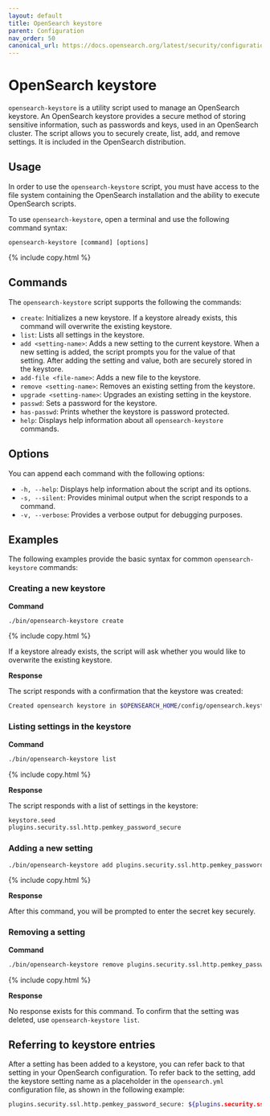 ```yaml
---
layout: default
title: OpenSearch keystore
parent: Configuration
nav_order: 50
canonical_url: https://docs.opensearch.org/latest/security/configuration/opensearch-keystore/
---
```


# OpenSearch keystore

`opensearch-keystore` is a utility script used to manage an OpenSearch keystore. An OpenSearch keystore provides a secure method of storing sensitive information, such as passwords and keys, used in an OpenSearch cluster. The script allows you to securely create, list, add, and remove settings. It is included in the OpenSearch distribution. 

## Usage

In order to use the `opensearch-keystore` script, you must have access to the file system containing the OpenSearch installation and the ability to execute OpenSearch scripts.

To use `opensearch-keystore`, open a terminal and use the following command syntax:

```
opensearch-keystore [command] [options]
```
{% include copy.html %}

## Commands

The `opensearch-keystore` script supports the following the commands: 

- `create`: Initializes a new keystore. If a keystore already exists, this command will overwrite the existing keystore.
- `list`: Lists all settings in the keystore.
- `add <setting-name>`: Adds a new setting to the current keystore. When a new setting is added, the script prompts you for the value of that setting. After adding the setting and value, both are securely stored in the keystore.
- `add-file <file-name>`: Adds a new file to the keystore.
- `remove <setting-name>`: Removes an existing setting from the keystore.
- `upgrade <setting-name>`: Upgrades an existing setting in the keystore.
- `passwd`: Sets a password for the keystore.
- `has-passwd`: Prints whether the keystore is password protected.
- `help`: Displays help information about all `opensearch-keystore` commands.

## Options

You can append each command with the following options:

- `-h, --help`: Displays help information about the script and its options.
- `-s, --silent`: Provides minimal output when the script responds to a command.
- `-v, --verbose`: Provides a verbose output for debugging purposes.

## Examples

The following examples provide the basic syntax for common `opensearch-keystore` commands:

### Creating a new keystore

**Command**

```bash
./bin/opensearch-keystore create
```
{% include copy.html %}

If a keystore already exists, the script will ask whether you would like to overwrite the existing keystore.
   
**Response**

The script responds with a confirmation that the keystore was created:
   
```bash
Created opensearch keystore in $OPENSEARCH_HOME/config/opensearch.keystore
```

### Listing settings in the keystore

**Command**
   
```bash
./bin/opensearch-keystore list
```
{% include copy.html %}

**Response**

The script responds with a list of settings in the keystore:

```bash
keystore.seed
plugins.security.ssl.http.pemkey_password_secure
```

### Adding a new setting

```bash
./bin/opensearch-keystore add plugins.security.ssl.http.pemkey_password_secure
```
{% include copy.html %}

**Response**

After this command, you will be prompted to enter the secret key securely.

### Removing a setting

**Command**

```bash
./bin/opensearch-keystore remove plugins.security.ssl.http.pemkey_password_secure
```
{% include copy.html %}

**Response**

No response exists for this command. To confirm that the setting was deleted, use `opensearch-keystore list`.

## Referring to keystore entries

After a setting has been added to a keystore, you can refer back to that setting in your OpenSearch configuration. To refer back to the setting, add the keystore setting name as a placeholder in the `opensearch.yml` configuration file, as shown in the following example:

```bash
plugins.security.ssl.http.pemkey_password_secure: ${plugins.security.ssl.http.pemkey_password_secure}
```
